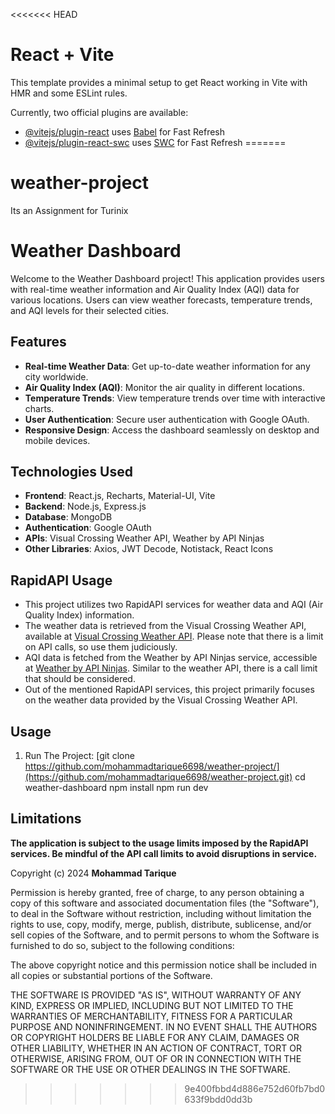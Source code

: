 <<<<<<< HEAD
# React + Vite

This template provides a minimal setup to get React working in Vite with HMR and some ESLint rules.

Currently, two official plugins are available:

- [@vitejs/plugin-react](https://github.com/vitejs/vite-plugin-react/blob/main/packages/plugin-react/README.md) uses [Babel](https://babeljs.io/) for Fast Refresh
- [@vitejs/plugin-react-swc](https://github.com/vitejs/vite-plugin-react-swc) uses [SWC](https://swc.rs/) for Fast Refresh
=======
# weather-project
Its an Assignment for Turinix

# Weather Dashboard

Welcome to the Weather Dashboard project! This application provides users with real-time weather information and Air Quality Index (AQI) data for various locations. Users can view weather forecasts, temperature trends, and AQI levels for their selected cities.

## Features

- **Real-time Weather Data**: Get up-to-date weather information for any city worldwide.
- **Air Quality Index (AQI)**: Monitor the air quality in different locations.
- **Temperature Trends**: View temperature trends over time with interactive charts.
- **User Authentication**: Secure user authentication with Google OAuth.
- **Responsive Design**: Access the dashboard seamlessly on desktop and mobile devices.

## Technologies Used

- **Frontend**: React.js, Recharts, Material-UI, Vite
- **Backend**: Node.js, Express.js
- **Database**: MongoDB
- **Authentication**: Google OAuth
- **APIs**: Visual Crossing Weather API, Weather by API Ninjas
- **Other Libraries**: Axios, JWT Decode, Notistack, React Icons

## RapidAPI Usage

- This project utilizes two RapidAPI services for weather data and AQI (Air Quality Index) information.
- The weather data is retrieved from the Visual Crossing Weather API, available at [Visual Crossing Weather API](https://rapidapi.com/visual-crossing-corporation-visual-crossing-corporation-default/api/visual-crossing-weather). Please note that there is a limit on API calls, so use them judiciously.
- AQI data is fetched from the Weather by API Ninjas service, accessible at [Weather by API Ninjas](https://rapidapi.com/apininjas/api/weather-by-api-ninjas/). Similar to the weather API, there is a call limit that should be considered.
- Out of the mentioned RapidAPI services, this project primarily focuses on the weather data provided by the Visual Crossing Weather API.

## Usage

1. Run The Project:
   [git clone https://github.com/mohammadtarique6698/weather-project/](https://github.com/mohammadtarique6698/weather-project.git)
   cd weather-dashboard
   npm install
   npm run dev

## Limitations
**The application is subject to the usage limits imposed by the RapidAPI services. Be mindful of the API call limits to avoid disruptions in service.**

Copyright (c) 2024 **Mohammad Tarique**

Permission is hereby granted, free of charge, to any person obtaining a copy
of this software and associated documentation files (the "Software"), to deal
in the Software without restriction, including without limitation the rights
to use, copy, modify, merge, publish, distribute, sublicense, and/or sell
copies of the Software, and to permit persons to whom the Software is
furnished to do so, subject to the following conditions:

The above copyright notice and this permission notice shall be included in all
copies or substantial portions of the Software.

THE SOFTWARE IS PROVIDED "AS IS", WITHOUT WARRANTY OF ANY KIND, EXPRESS OR
IMPLIED, INCLUDING BUT NOT LIMITED TO THE WARRANTIES OF MERCHANTABILITY,
FITNESS FOR A PARTICULAR PURPOSE AND NONINFRINGEMENT. IN NO EVENT SHALL THE
AUTHORS OR COPYRIGHT HOLDERS BE LIABLE FOR ANY CLAIM, DAMAGES OR OTHER
LIABILITY, WHETHER IN AN ACTION OF CONTRACT, TORT OR OTHERWISE, ARISING FROM,
OUT OF OR IN CONNECTION WITH THE SOFTWARE OR THE USE OR OTHER DEALINGS IN THE
SOFTWARE.
>>>>>>> 9e400fbbd4d886e752d60fb7bd0633f9bdd0dd3b
